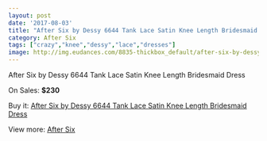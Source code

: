 ```yaml
---
layout: post
date: '2017-08-03'
title: "After Six by Dessy 6644 Tank Lace Satin Knee Length Bridesmaid Dress"
category: After Six
tags: ["crazy","knee","dessy","lace","dresses"]
image: http://img.eudances.com/8835-thickbox_default/after-six-by-dessy-6644-tank-lace-satin-knee-length-bridesmaid-dress.jpg
---
```

After Six by Dessy 6644 Tank Lace Satin Knee Length Bridesmaid Dress

On Sales: **$230**
<a href="https://www.eudances.com/en/after-six/2979-after-six-by-dessy-6644-tank-lace-satin-knee-length-bridesmaid-dress.html"><amp-img layout="responsive" width="600" height="600" src="//img.eudances.com/8835-thickbox_default/after-six-by-dessy-6644-tank-lace-satin-knee-length-bridesmaid-dress.jpg" alt="After Six by Dessy 6644 Tank Lace Satin Knee Length Bridesmaid Dress 0" /></a>
<a href="https://www.eudances.com/en/after-six/2979-after-six-by-dessy-6644-tank-lace-satin-knee-length-bridesmaid-dress.html"><amp-img layout="responsive" width="600" height="600" src="//img.eudances.com/8838-thickbox_default/after-six-by-dessy-6644-tank-lace-satin-knee-length-bridesmaid-dress.jpg" alt="After Six by Dessy 6644 Tank Lace Satin Knee Length Bridesmaid Dress 1" /></a>
<a href="https://www.eudances.com/en/after-six/2979-after-six-by-dessy-6644-tank-lace-satin-knee-length-bridesmaid-dress.html"><amp-img layout="responsive" width="600" height="600" src="//img.eudances.com/8837-thickbox_default/after-six-by-dessy-6644-tank-lace-satin-knee-length-bridesmaid-dress.jpg" alt="After Six by Dessy 6644 Tank Lace Satin Knee Length Bridesmaid Dress 2" /></a>
<a href="https://www.eudances.com/en/after-six/2979-after-six-by-dessy-6644-tank-lace-satin-knee-length-bridesmaid-dress.html"><amp-img layout="responsive" width="600" height="600" src="//img.eudances.com/8836-thickbox_default/after-six-by-dessy-6644-tank-lace-satin-knee-length-bridesmaid-dress.jpg" alt="After Six by Dessy 6644 Tank Lace Satin Knee Length Bridesmaid Dress 3" /></a>

Buy it: [After Six by Dessy 6644 Tank Lace Satin Knee Length Bridesmaid Dress](https://www.eudances.com/en/after-six/2979-after-six-by-dessy-6644-tank-lace-satin-knee-length-bridesmaid-dress.html "After Six by Dessy 6644 Tank Lace Satin Knee Length Bridesmaid Dress")

View more: [After Six](https://www.eudances.com/en/50-after-six "After Six")